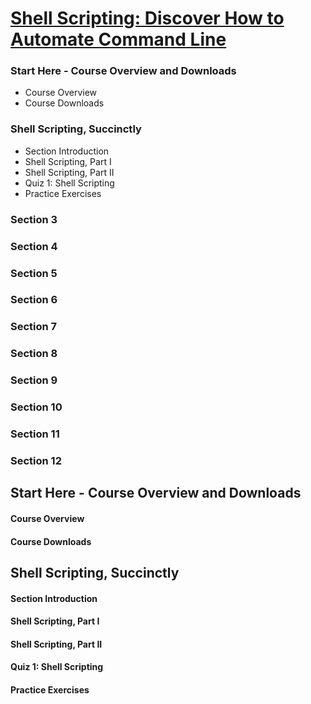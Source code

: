 
[Shell Scripting: Discover How to Automate Command Line](https://www.udemy.com/shell-scripting-linux/learn/v4/content)
======

### Start Here - Course Overview and Downloads
  * Course Overview
  * Course Downloads

### Shell Scripting, Succinctly
  * Section Introduction
  * Shell Scripting, Part I
  * Shell Scripting, Part II
  * Quiz 1: Shell Scripting
  * Practice Exercises

### Section 3

### Section 4

### Section 5

### Section 6

### Section 7

### Section 8

### Section 9

### Section 10

### Section 11

### Section 12

Start Here - Course Overview and Downloads
------

#### Course Overview

#### Course Downloads

Shell Scripting, Succinctly
------

#### Section Introduction

#### Shell Scripting, Part I

#### Shell Scripting, Part II

#### Quiz 1: Shell Scripting

#### Practice Exercises
